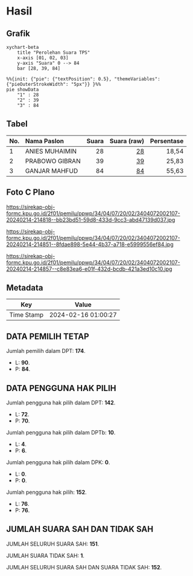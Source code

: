 # Hasil

## Grafik

```mermaid
xychart-beta
    title "Perolehan Suara TPS"
    x-axis [01, 02, 03]
    y-axis "Suara" 0 --> 84
    bar [28, 39, 84]
```

```mermaid
%%{init: {"pie": {"textPosition": 0.5}, "themeVariables": {"pieOuterStrokeWidth": "5px"}} }%%
pie showData
    "1" : 28
    "2" : 39
    "3" : 84
```

## Tabel

| No. | Nama Paslon    | Suara | Suara (raw) | Persentase |
|:--- |:-------------- | -----:| -----------:| ----------:|
| 1   | ANIES MUHAIMIN | 28    | [28][p-1]   | 18,54      |
| 2   | PRABOWO GIBRAN | 39    | [39][p-2]   | 25,83      |
| 3   | GANJAR MAHFUD  | 84    | [84][p-3]   | 55,63      |


[p-1]: https://github.com/gigit-pemilu/pemilu-2024-34-di-yogyakarta/blob/main/pilpres/hitung-suara/sub/34-di-yogyakarta/sub/04-sleman/sub/07-depok/sub/2002-maguwoharjo/sub/107-tps/sub/paslon-1.txt
[p-2]: https://github.com/gigit-pemilu/pemilu-2024-34-di-yogyakarta/blob/main/pilpres/hitung-suara/sub/34-di-yogyakarta/sub/04-sleman/sub/07-depok/sub/2002-maguwoharjo/sub/107-tps/sub/paslon-2.txt
[p-3]: https://github.com/gigit-pemilu/pemilu-2024-34-di-yogyakarta/blob/main/pilpres/hitung-suara/sub/34-di-yogyakarta/sub/04-sleman/sub/07-depok/sub/2002-maguwoharjo/sub/107-tps/sub/paslon-3.txt

## Foto C Plano

https://sirekap-obj-formc.kpu.go.id/2f01/pemilu/ppwp/34/04/07/20/02/3404072002107-20240214-214818--bb23bd51-59d8-433d-9cc3-abd47139d037.jpg

https://sirekap-obj-formc.kpu.go.id/2f01/pemilu/ppwp/34/04/07/20/02/3404072002107-20240214-214851--8fdae898-5e44-4b37-a718-e5999556ef84.jpg

https://sirekap-obj-formc.kpu.go.id/2f01/pemilu/ppwp/34/04/07/20/02/3404072002107-20240214-214857--c8e83ea6-e01f-432d-bcdb-421a3ed10c10.jpg


## Metadata

| Key        | Value               |
| ---------- | ------------------- |
| Time Stamp | 2024-02-16 01:00:27 |


## DATA PEMILIH TETAP

Jumlah pemilih dalam DPT: **174**.
 * L: **90**.
 * P: **84**.

## DATA PENGGUNA HAK PILIH

Jumlah pengguna hak pilih dalam DPT: **142**.
 * L: **72**.
 * P: **70**.

Jumlah pengguna hak pilih dalam DPTb: **10**.
 * L: **4**.
 * P: **6**.

Jumlah pengguna hak pilih dalam DPK: **0**.
 * L: **0**.
 * P: **0**.

Jumlah pengguna hak pilih: **152**.
 * L: **76**.
 * P: **76**.

## JUMLAH SUARA SAH DAN TIDAK SAH

JUMLAH SELURUH SUARA SAH: **151**.

JUMLAH SUARA TIDAK SAH: **1**.

JUMLAH SELURUH SUARA SAH DAN SUARA TIDAK SAH: **152**.


